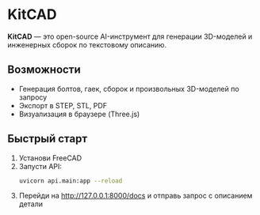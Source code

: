 # KitCAD

**KitCAD** — это open-source AI-инструмент для генерации 3D-моделей и инженерных сборок по текстовому описанию.

## Возможности

- Генерация болтов, гаек, сборок и произвольных 3D-моделей по запросу
- Экспорт в STEP, STL, PDF
- Визуализация в браузере (Three.js)

## Быстрый старт

1. Установи FreeCAD
2. Запусти API:
   ```bash
   uvicorn api.main:app --reload
   ```
3. Перейди на http://127.0.0.1:8000/docs и отправь запрос с описанием детали
